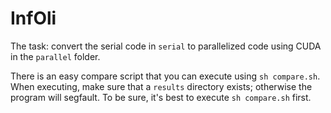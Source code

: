 # InfOli

The task: convert the serial code in `serial` to parallelized code using CUDA in the
`parallel` folder.

There is an easy compare script that you can execute using `sh compare.sh`.
When executing, make sure that a `results` directory exists; otherwise the program will segfault. To be sure, it's best to execute `sh compare.sh` first.
